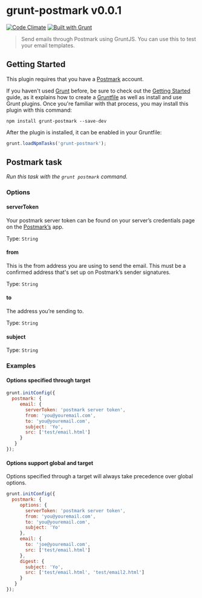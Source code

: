 # grunt-postmark v0.0.1  

[![Code Climate](https://codeclimate.com/github/derekrushforth/grunt-postmark/badges/gpa.svg)](https://codeclimate.com/github/derekrushforth/grunt-postmark)
[![Built with Grunt](https://cdn.gruntjs.com/builtwith.png)](http://gruntjs.com/)

> Send emails through Postmark using GruntJS. You can use this to test your email templates.

## Getting Started

This plugin requires that you have a [Postmark](http://postmarkapp.com) account.

If you haven't used [Grunt](http://gruntjs.com/) before, be sure to check out the [Getting Started](http://gruntjs.com/getting-started) guide, as it explains how to create a [Gruntfile](http://gruntjs.com/sample-gruntfile) as well as install and use Grunt plugins. Once you're familiar with that process, you may install this plugin with this command:

```shell
npm install grunt-postmark --save-dev
```

After the plugin is installed, it can be enabled in your Gruntfile:

```js
grunt.loadNpmTasks('grunt-postmark');
```

## Postmark task
_Run this task with the `grunt postmark` command._

### Options


#### serverToken
Your postmark server token can be found on your server’s credentials page on the [Postmark’s](http://postmarkapp.com) app.

Type: `String`


#### from
This is the from address you are using to send the email. This must be a confirmed address that's set up on Postmark’s sender signatures.

Type: `String`


#### to
The address you’re sending to.

Type: `String`


####  subject

Type: `String`


### Examples

#### Options specified through target

```javascript
grunt.initConfig({
  postmark: {
     email: {
       serverToken: 'postmark server token',
       from: 'you@youremail.com',
       to: 'you@youremail.com',
       subject: 'Yo',
       src: ['test/email.html']
     }
   }
});
```

#### Options support global and target
Options specified through a target will always take precedence over global options.

```javascript
grunt.initConfig({
  postmark: {
     options: {
       serverToken: 'postmark server token',
       from: 'you@youremail.com',
       to: 'you@youremail.com',
       subject: 'Yo'
     },
     email: {
       to: 'joe@youremail.com',
       src: ['test/email.html']
     },
     digest: {
       subject: 'Yo',
       src: ['test/email.html', 'test/email2.html']
     }
   }
});
```